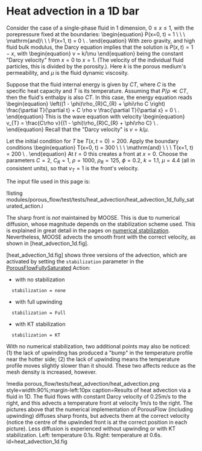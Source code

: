 # Heat advection in a 1D bar

Consider the case of a single-phase fluid in 1 dimension, $0\leq x
\leq 1$, with the porepressure fixed at the boundaries:
\begin{equation}
P(x=0, t) = 1 \ \ \ \mathrm{and}\ \ \ P(x=1, t) = 0 \ .
\end{equation}
With zero gravity, and high fluid bulk modulus, the Darcy equation
implies that the solution is $P(x, t) = 1 - x$, with
\begin{equation}
v = k/\mu
\end{equation}
being the constant "Darcy
velocity" from $x=0$ to $x=1$.  (The velocity of the individual
  fluid particles, this is divided by the porosity.).  Here $k$ is the porous medium's
permeability, and $\mu$ is the fluid dynamic viscosity.

Suppose that the fluid internal energy is given by $CT$, where $C$ is
the specific heat capacity and $T$ is its temperature.  Assuming that
$P/\rho \ll CT$, then the fluid's enthalpy is also $CT$.  In this
case, the energy equation reads
\begin{equation}
\left((1 - \phi)\rho_{R}C_{R} + \phi\rho C \right) \frac{\partial
  T}{\partial t} + C \rho v \frac{\partial T}{\partial x} = 0 \ .
\end{equation}
This is the wave equation with velocity
\begin{equation}
v_{T} = \frac{C\rho v}{(1 - \phi)\rho_{R}C_{R} + \phi\rho C} \ .
\end{equation}
Recall that the "Darcy velocity" is $v=k/\mu$.

Let the initial condition for $T$ be $T(x, t=0) = 200$.  Apply the
boundary conditions
\begin{equation}
T(x=0, t) = 300 \ \ \ \mathrm{and} \ \ \ T(x=1, t) = 200 \ .
\end{equation}
At $t=0$ this creates a front at $x=0$.  Choose the parameters $C=2$,
$C_{R}=1$, $\rho=1000$, $\rho_{R}=125$, $\phi=0.2$, $k=1.1$, $\mu=4.4$
(all in consistent units), so that $v_{T}=1$ is the front's velocity.

The input file used in this page is:

!listing modules/porous_flow/test/tests/heat_advection/heat_advection_1d_fully_saturated_action.i

The sharp front is *not* maintained by
MOOSE.  This is due to numerical diffusion, whose magnitude depends on the stabilization scheme used.  This is explained in great detail in the pages on [numerical stabilization](stabilization.md).  Nevertheless, MOOSE advects the smooth front with the correct
velocity, as shown in [heat_advection_1d.fig].

[heat_advection_1d.fig] shows three versions of the advection, which are activated by setting the `stabilization` parameter in the [PorousFlowFullySaturated](PorousFlowFullySaturated.md) Action:

- with no stabilization

```
  stabilization = none
```

- with full upwinding

```
  stabilization = Full
```

- with KT stabilization

```
  stabilization = KT
```

With no numerical stabilization, two additional points may also be
noticed: (1) the lack of upwinding has produced a "bump" in the
temperature profile near the hotter side; (2) the lack of upwinding
means the temperature profile moves slightly slower than it should.
These two affects reduce as the mesh density is increased, however.


!media porous_flow/tests/heat_advection/heat_advection.png style=width:90%;margin-left:10px caption=Results of heat advection via a fluid in 1D.  The fluid flows with constant Darcy velocity of 0.25m/s to the right, and this advects a temperature front at velocity 1m/s to the right.  The pictures above that the numerical implementation of PorousFlow (including upwinding) diffuses sharp fronts, but advects them at the correct velocity (notice the centre of the upwinded front is at the correct position in each picture).  Less diffusion is experienced without upwinding or with KT stabilization.  Left: temperature 0.1s.  Right: temperature at 0.6s. id=heat_advection_1d.fig




